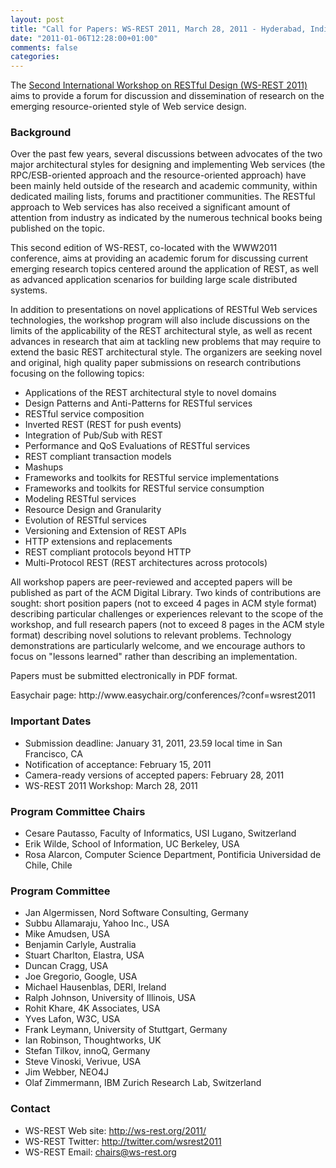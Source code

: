 ```yaml
---
layout: post
title: "Call for Papers: WS-REST 2011, March 28, 2011 - Hyderabad, India"
date: "2011-01-06T12:28:00+01:00"
comments: false
categories: 
---
```


<p>The <a href="http://ws-rest.org/2011/">Second International Workshop on RESTful Design (WS-REST 2011)</a> aims to provide a forum for discussion and dissemination of research on the emerging resource-oriented style of Web service design.</p>

<h3>Background</h3>

<p>Over the past few years, several discussions between advocates of the two major architectural styles for designing and implementing Web services (the RPC/ESB-oriented approach and the resource-oriented approach) have been mainly held outside of the research and academic community, within dedicated mailing lists, forums and practitioner communities. The RESTful approach to Web services has also received a significant amount of attention from industry as indicated by the numerous technical books being published on the topic.</p>

<p>This second edition of WS-REST, co-located with the WWW2011 conference, aims at providing an academic forum for discussing current emerging research topics centered around the application of REST, as well as advanced application scenarios for building large scale distributed systems.</p>

<p>In addition to presentations on novel applications of RESTful Web services technologies, the workshop program will also include discussions on the limits of the applicability of the REST architectural style, as well as recent advances in research that aim at tackling new problems that may require to extend the basic REST architectural style. The organizers are seeking novel and original, high quality paper submissions on research contributions focusing on the following topics:</p>

<ul>
<li>Applications of the REST architectural style to novel domains</li>
<li>Design Patterns and Anti-Patterns for RESTful services</li>
<li>RESTful service composition</li>
<li>Inverted REST (REST for push events)</li>
<li>Integration of Pub/Sub with REST</li>
<li>Performance and QoS Evaluations of RESTful services</li>
<li>REST compliant transaction models</li>
<li>Mashups</li>
<li>Frameworks and toolkits for RESTful service implementations</li>
<li>Frameworks and toolkits for RESTful service consumption</li>
<li>Modeling RESTful services</li>
<li>Resource Design and Granularity</li>
<li>Evolution of RESTful services</li>
<li>Versioning and Extension of REST APIs</li>
<li>HTTP extensions and replacements</li>
<li>REST compliant protocols beyond HTTP</li>
<li>Multi-Protocol REST (REST architectures across protocols)</li>
</ul>

<p>All workshop papers are peer-reviewed and accepted papers will be published as part of the ACM Digital Library. Two kinds of contributions are sought: short position papers (not to exceed 4 pages in ACM style format) describing particular challenges or experiences relevant to the scope of the workshop, and full research papers (not to exceed 8 pages in the ACM style format) describing novel solutions to relevant problems. Technology demonstrations are particularly welcome, and we encourage authors to focus on "lessons learned" rather than describing an implementation.</p>

<p>Papers must be submitted electronically in PDF format.</p>

<p>Easychair page: http://www.easychair.org/conferences/?conf=wsrest2011</p>

<h3>Important Dates</h3>

<ul>
<li>Submission deadline: January 31, 2011, 23.59 local time in San Francisco, CA</li>
<li>Notification of acceptance: February 15, 2011</li>
<li>Camera-ready versions of accepted papers: February 28, 2011</li>
<li>WS-REST 2011 Workshop: March 28, 2011</li>
</ul>

<h3>Program Committee Chairs</h3>

<ul>
<li>Cesare Pautasso, Faculty of Informatics, USI Lugano, Switzerland</li>
<li>Erik Wilde, School of Information, UC Berkeley, USA</li>
<li>Rosa Alarcon, Computer Science Department, Pontificia Universidad de Chile, Chile</li>
</ul>

<h3>Program Committee</h3>

<ul>
<li>Jan Algermissen, Nord Software Consulting, Germany</li>
<li>Subbu Allamaraju, Yahoo Inc., USA</li>
<li>Mike Amudsen, USA</li>
<li>Benjamin Carlyle, Australia</li>
<li>Stuart Charlton, Elastra, USA</li>
<li>Duncan Cragg, USA</li>
<li>Joe Gregorio, Google, USA</li>
<li>Michael Hausenblas, DERI, Ireland</li>
<li>Ralph Johnson, University of Illinois, USA</li>
<li>Rohit Khare, 4K Associates, USA</li>
<li>Yves Lafon, W3C, USA</li>
<li>Frank Leymann, University of Stuttgart, Germany</li>
<li>Ian Robinson, Thoughtworks, UK</li>
<li>Stefan Tilkov, innoQ, Germany</li>
<li>Steve Vinoski, Verivue, USA</li>
<li>Jim Webber, NEO4J</li>
<li>Olaf Zimmermann, IBM Zurich Research Lab, Switzerland</li>
</ul>

<h3>Contact</h3>

<ul>
<li>WS-REST Web site: <a href="http://ws-rest.org/2011/">http://ws-rest.org/2011/</a></li>
<li>WS-REST Twitter: <a href="http://twitter.com/wsrest2011">http://twitter.com/wsrest2011</a></li>
<li>WS-REST Email: <a href="mailto:chairs@ws-rest.org">chairs@ws-rest.org</a></li>
</ul>


